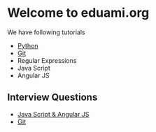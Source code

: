 # Welcome to eduami.org
We have following tutorials
- [Python](python/index.html)
- [Git](git/index.html)
- Regular Expressions
- Java Script
- Angular JS
## Interview Questions
- [Java Script & Angular JS](js/faq.html)
- [Git](git/faq.html)

